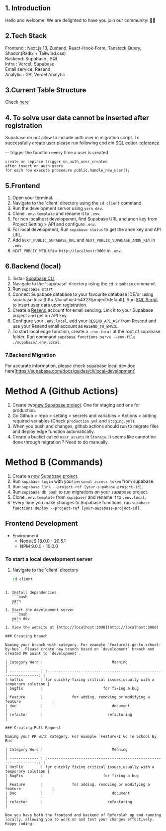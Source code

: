 ## 1. Introduction

Hello and welcome! We are delighted to have you join our community! 🎉🌟

## 2.Tech Stack

Frontend : Next.js 13, Zustand, React-Hook-Form, Tanstack Query, Shadcn(Radix + Tailwind.css)  
Backend: Supabase , SQL  
Infra : Vercel, Supabase  
Email service: Resend  
Analytic : GA, Vercel Analytic

## 3.Current Table Structure

Check [here](https://dbdiagram.io/d/Referalah-651b7b71ffbf5169f0e71a7a)

## 4. To solve user data cannot be inserted after registration

Supabase do not allow to include auth.user in migration script. To successfully create user please run following cod ein SQL editor. [reference](https://github.com/supabase/cli/issues/120)

-- trigger the function every time a user is created

```
create or replace trigger on_auth_user_created
after insert on auth.users
for each row execute procedure public.handle_new_user();

```

## 5.Frontend

1.  Open your terminal.
2.  Navigate to the 'client' directory using the `cd client` command.
3.  Run the development server using `yarn dev`.
4.  Clone `.env.template` and rename it to `.env`.
5.  For non localhost developemnt, find Supabase URL and anon key from Project Setting > API and configure `.env`.
6.  For local development, Run `supabase status` to get the anon key and API URL.
7.  Add `NEXT_PUBLIC_SUPABASE_URL` and `NEXT_PUBLIC_SUPABASE_ANON_KEY` in `.env`.
8.  `NEXT_PUBLIC_WEB_URL`= `http://localhost:3000` in `.env`.

## 6.Backend (local)

1. Install [Supabase CLI](https://supabase.com/docs/guides/cli/getting-started#updating-the-supabase-cli)
2. Navigate to the 'supabase' directory using the `cd supabase` command.
3. Run `supabase start`
4. Connect Supabase database to your favourite database IDE/or using supabase local[http://localhost:54323/project/default]. Run [SQL Script](#to-solve-user-data-cannot-be-inserted-after-registration) to insert user data upon registration.
5. Create a [Resend](https://resend.com) account for email sending. Link it to your Supabase project and get an API key.
6. Configure your `.env.local`, add your `RESEND_API_KEY` from Resend and use your Resend email account as `RESEND_TO_EMAIL`.
7. To start local edge function, create a `.env.local` at the root of supabase folder. Run command `supabase functions serve --env-file ./supabase/.env.local`.

### 7.Backend Migration

For accurate information, please check supabase local dev doc here[https://supabase.com/docs/guides/cli/local-development]

# Method A (Github Actions)

1. Create two[new Supabase project](https://supabase.com/dashboard/projects). One for staging and one for production.
2. Go Github > repo > setting > secrets and variables > Actions > adding required variables (Check `production.yml` and `staging.yml`).
3. When you push and changes, github actions should run to migrate files and deploy edge function automatically.
4. Create a bucket called `user_assets` in `Storage`. It seems like cannot be done through migration ? Need to do manually.

# Method B (Commands)

1. Create a [new Supabase project](https://supabase.com/dashboard/projects).
2. Run `supabase login` with your `personal access token` from supabase.
3. Run `supabase link --project-ref [your-supabase-project-id]`.
4. Run `supabase db push` to run migrations on your supabase project.
5. Clone `.env.template` from `supabase/` and rename it to `.env.local`.
6. Every time you make changes to Supabase functions, run `supabase functions deploy --project-ref [your-supabase-project-id]`.

## Frontend Development

- Environment
  - NodeJS 18.0.0 - 20.5.1
  - NPM 9.0.0 - 10.0.0

### To start a local development server

1. Navigate to the 'client' directory
   ```bash
   cd client
   ```

````

1. Install dependencies
   ```bash
   yarn
   ```
1. Start the development server
   ```bash
   yarn dev
   ```
1. View the website at [http://localhost:3000](http://localhost:3000)

### Creating branch

Naming your branch with category. For example `feature/i-go-to-school-by-bus`. Please create new branch based on `development` branch and created PR point to `development`.

| Category Word |                               Meaning                                |
| ------------- | :------------------------------------------------------------------: |
| hotfix        | for quickly fixing critical issues,usually with a temporary solution |
| bugfix        |                           for fixing a bug                           |
| feature       |             for adding, removing or modifying a feature              |
| doc           |                               document                               |
| refactor      |                             refactoring                              |

### Creating Pull Request

Naming your PR with category. For example `Feature/I Go To School By Bus`

| Category Word |                               Meaning                                |
| ------------- | :------------------------------------------------------------------: |
| HotFix        | for quickly fixing critical issues,usually with a temporary solution |
| BugFix        |                           for fixing a bug                           |
| Feature       |             for adding, removing or modifying a feature              |
| Doc           |                               document                               |
| refactor      |                             refactoring                              |

Now you have both the frontend and backend of Referalah up and running locally, allowing you to work on and test your changes effectively. Happy coding!
````
